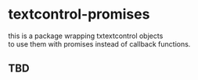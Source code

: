 # textcontrol-promises

this is a package wrapping txtextcontrol objects  
to use them with promises instead of callback functions.

## TBD
